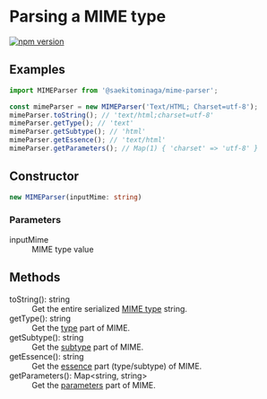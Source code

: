 # Parsing a MIME type

[![npm version](https://badge.fury.io/js/%40saekitominaga%2Fmime-parser.svg)](https://badge.fury.io/js/%40saekitominaga%2Fmime-parser)

## Examples

```JavaScript
import MIMEParser from '@saekitominaga/mime-parser';

const mimeParser = new MIMEParser('Text/HTML; Charset=utf-8');
mimeParser.toString(); // 'text/html;charset=utf-8'
mimeParser.getType(); // 'text'
mimeParser.getSubtype(); // 'html'
mimeParser.getEssence(); // 'text/html'
mimeParser.getParameters(); // Map(1) { 'charset' => 'utf-8' }
```

## Constructor

```TypeScript
new MIMEParser(inputMime: string)
```

### Parameters

<dl>
<dt>inputMime</dt>
<dd>MIME type value</dd>
</dl>

## Methods

<dl>
<dt>toString(): string</dt>
<dd>Get the entire serialized <a href="https://mimesniff.spec.whatwg.org/#mime-type">MIME type</a> string.</dd>
<dt>getType(): string</dt>
<dd>Get the <a href="https://mimesniff.spec.whatwg.org/#type">type</a> part of MIME.</dd>
<dt>getSubtype(): string</dt>
<dd>Get the <a href="https://mimesniff.spec.whatwg.org/#subtype">subtype</a> part of MIME.</dd>
<dt>getEssence(): string</dt>
<dd>Get the <a href="https://mimesniff.spec.whatwg.org/#mime-type-essence">essence</a> part (type/subtype) of MIME.</dd>
<dt>getParameters(): Map&lt;string, string&gt;</dt>
<dd>Get the <a href="https://mimesniff.spec.whatwg.org/#parameters">parameters</a> part of MIME.</dd>
</dl>
